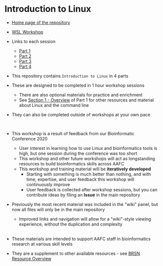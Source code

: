 # Introduction to Linux

- [Home page of the repository](../README.md)
- [WSL Workshop](/WSL_Workshop)
- Links to each session
  - [Part 1](/Introduction_to_Linux/Intro_Linux_1.md)
  - [Part 2](/Introduction_to_Linux/Intro_Linux_2.md)
  - [Part 3](/Introduction_to_Linux/Intro_Linux_3.md)
  - [Part 4](/Introduction_to_Linux/Intro_Linux_4.md)

- This repository contains `Introduction to Linux` in 4 parts
- These are designed to be completed in 1 hour workshop sessions
  - There are also optional materials for practice and enrichment
  - See [Section 1 - Overview](https://gccode.ssc-spc.gc.ca/bioinformatics_aafc/training_documentation/linux_resources/-/blob/master/Introduction_to_Linux/Intro_Linux_1.md#1-overview) of Part 1 for other resources and material about Linux and the command line
- They can also be completed outside of workshops at your own pace

<br>

- This workshop is a result of feedback from our Bioinformatic Conference 2020
  - User interest in learning how to use Linux and bioinformatics tools is high, but one session during the conference was too short
  - This workshop and other future workshops will act as longstanding resources to build bioinformatics skills across AAFC
  - This workshop and training material will be **iteratively developed**
    - Starting with something is much better than nothing, and with time, expertise, and user feedback this workshop will continuously improve
    - User feedback is collected after workshop sessions, but you can contribute ideas by filing an **Issue** in the main repository
- Previously the most recent material was included in the "wiki" panel, but now all files will only be in the main repository
  - Improved links and navigation will allow for a "wiki"-style viewing experience, without the duplication and complexity

  <br>

- These materials are intended to support AAFC staff in bioinformatics research at various skill levels
- They are a supplement to other available resources - see [BRSN Resource Overview](https://collab.agr.gc.ca/co/BRS-SRB/SitePages/Resource%20Overview.aspx)
